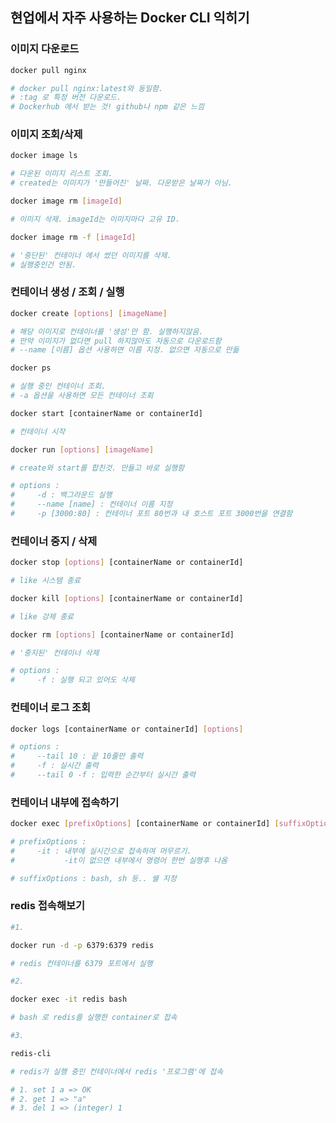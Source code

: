 ## 현업에서 자주 사용하는 Docker CLI 익히기

### 이미지 다운로드
```bash
docker pull nginx

# docker pull nginx:latest와 동일함. 
# :tag 로 특정 버전 다운로드.
# Dockerhub 에서 받는 것! github나 npm 같은 느낌
```
 

### 이미지 조회/삭제
```bash
docker image ls 

# 다운된 이미지 리스트 조회. 
# created는 이미지가 '만들어진' 날짜. 다운받은 날짜가 아님.
```
```bash
docker image rm [imageId] 

# 이미지 삭제. imageId는 이미지마다 고유 ID.
``` 
```bash
docker image rm -f [imageId] 

# '중단된' 컨테이너 에서 썼던 이미지를 삭제.
# 실행중인건 안됨.  
```
 
### 컨테이너 생성 / 조회 / 실행


```bash
docker create [options] [imageName]

# 해당 이미지로 컨테이너를 '생성'만 함. 실행하지않음.
# 만약 이미지가 없다면 pull 하지않아도 자동으로 다운로드함
# --name [이름] 옵션 사용하면 이름 지정. 없으면 자동으로 만듦
```
```bash
docker ps

# 실행 중인 컨테이너 조회. 
# -a 옵션을 사용하면 모든 컨테이너 조회
```
```bash
docker start [containerName or containerId]

# 컨테이너 시작
```
```bash
docker run [options] [imageName] 

# create와 start를 합친것. 만들고 바로 실행함

# options : 
#     -d : 백그라운드 실행
#     --name [name] : 컨테이너 이름 지정
#     -p [3000:80] : 컨테이너 포트 80번과 내 호스트 포트 3000번을 연결함
``` 
  

### 컨테이너 중지 / 삭제
```bash
docker stop [options] [containerName or containerId] 

# like 시스템 종료
```
```bash
docker kill [options] [containerName or containerId] 

# like 강제 종료
```
```bash
docker rm [options] [containerName or containerId]  

# '중지된' 컨테이너 삭제

# options : 
#     -f : 실행 되고 있어도 삭제
```

 
   

### 컨테이너 로그 조회
```bash
docker logs [containerName or containerId] [options]

# options :
#     --tail 10 : 끝 10줄만 출력
#     -f : 실시간 출력
#     --tail 0 -f : 입력한 순간부터 실시간 출력
```

  
### 컨테이너 내부에 접속하기
```bash
docker exec [prefixOptions] [containerName or containerId] [suffixOptions]

# prefixOptions : 
#     -it : 내부에 실시간으로 접속하여 머무르기.
#           -it이 없으면 내부에서 명령어 한번 실행후 나옴

# suffixOptions : bash, sh 등.. 쉘 지정
```

### redis 접속해보기
```bash
#1. 

docker run -d -p 6379:6379 redis

# redis 컨테이너를 6379 포트에서 실행
```
```bash
#2.

docker exec -it redis bash

# bash 로 redis를 실행한 container로 접속
``` 
```bash
#3.

redis-cli

# redis가 실행 중인 컨테이너에서 redis '프로그램'에 접속

# 1. set 1 a => OK
# 2. get 1 => "a"
# 3. del 1 => (integer) 1
```
   
    